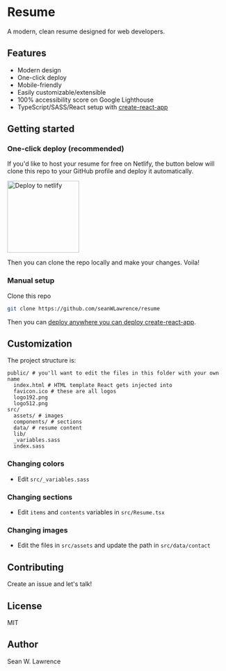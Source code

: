 # Resume

A modern, clean resume designed for web developers.

## Features

- Modern design
- One-click deploy
- Mobile-friendly
- Easily customizable/extensible
- 100% accessibility score on Google Lighthouse
- TypeScript/SASS/React setup with
    [create-react-app](https://create-react-app.dev)

## Getting started

### One-click deploy (recommended)

If you'd like to host your resume for free on Netlify, the button below will
clone this repo to your GitHub profile and deploy it automatically.

<a href="https://app.netlify.com/start/deploy?repository=https://github.com/seanWLawrence/resume">
  <img alt="Deploy to netlify" src="https://www.netlify.com/img/deploy/button.svg" width="165"/>
</a>

Then you can clone the repo locally and make your changes. Voila!

### Manual setup 

Clone this repo

```sh
git clone https://github.com/seanWLawrence/resume
```

Then you can [deploy anywhere you can deploy create-react-app](https://create-react-app.dev/docs/deployment).

## Customization

The project structure is:

```
public/ # you'll want to edit the files in this folder with your own name
  index.html # HTML template React gets injected into
  favicon.ico # these are all logos
  logo192.png
  logo512.png
src/
  assets/ # images
  components/ # sections
  data/ # resume content
  lib/
  _variables.sass
  index.sass
```

### Changing colors

- Edit `src/_variables.sass`

### Changing sections

- Edit `items` and `contents` variables in `src/Resume.tsx`

### Changing images

- Edit the files in `src/assets` and update the path in `src/data/contact`

## Contributing

Create an issue and let's talk!

## License

MIT

## Author

Sean W. Lawrence
